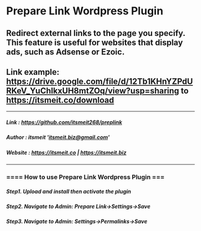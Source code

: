 # Prepare Link Wordpress Plugin
## Redirect external links to the page you specify. This feature is useful for websites that display ads, such as Adsense or Ezoic.
## Link example: https://drive.google.com/file/d/12Tb1KHnYZPdURKeV_YuChlkxUH8mtZOq/view?usp=sharing to https://itsmeit.co/download
------------------------------------------------
##### Link    : https://github.com/itsmeit268/preplink
##### Author  : itsmeit '<itsmeit.biz@gmail.com>'
##### Website : https://itsmeit.co | https://itsmeit.biz
---------------------------------------------------

### ==== How to use Prepare Link Wordpress Plugin ===
##### Step1. Upload and install then activate the plugin
##### Step2. Navigate to Admin: Prepare Link->Settings->Save
##### Step3. Navigate to Admin: Settings->Permalinks->Save

